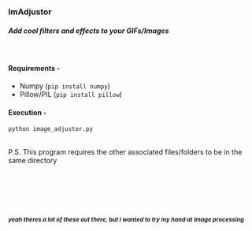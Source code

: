 ### ImAdjustor
##### _Add cool filters and effects to your GIFs/Images_  
<br>

#### Requirements -
- Numpy (`pip install numpy`)
- Pillow/PIL (`pip install pillow`)

#### Execution -
`python image_adjustor.py`

<br>
P.S. This program requires the other associated files/folders to be in the same directory

<br>
<br>
<br>
<br>
<br>
<br>

##### <sup>yeah theres a lot of these out there, but i wanted to try my hand at image processing</sup>
